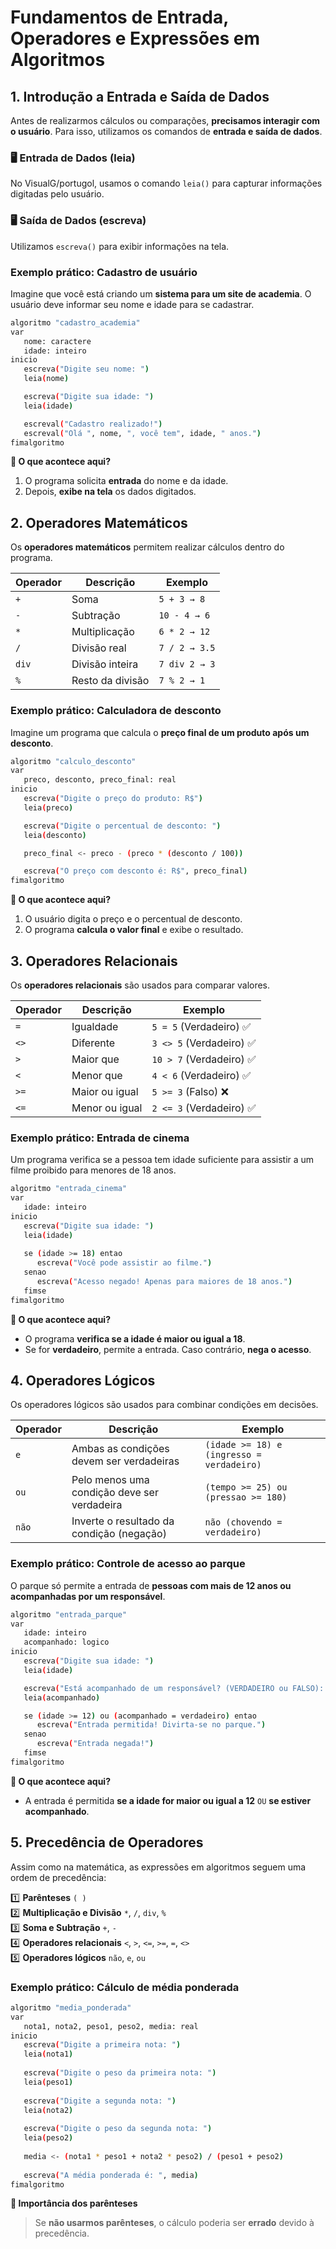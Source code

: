 # Fundamentos de Entrada, Operadores e Expressões em Algoritmos

## 1. Introdução a Entrada e Saída de Dados
Antes de realizarmos cálculos ou comparações, **precisamos interagir com o usuário**. Para isso, utilizamos os comandos de **entrada e saída de dados**.  

### 🖥️ Entrada de Dados (leia)
No VisualG/portugol, usamos o comando `leia()` para capturar informações digitadas pelo usuário.  

### 🖥️ Saída de Dados (escreva)
Utilizamos `escreva()` para exibir informações na tela.  

### Exemplo prático: Cadastro de usuário 
Imagine que você está criando um **sistema para um site de academia**. O usuário deve informar seu nome e idade para se cadastrar.  

```sh
algoritmo "cadastro_academia"
var
   nome: caractere
   idade: inteiro
inicio
   escreva("Digite seu nome: ")
   leia(nome)

   escreva("Digite sua idade: ")
   leia(idade)

   escreval("Cadastro realizado!")
   escreval("Olá ", nome, ", você tem", idade, " anos.")
fimalgoritmo
```

**📌 O que acontece aqui?**  
1. O programa solicita **entrada** do nome e da idade.  
2. Depois, **exibe na tela** os dados digitados.  

## 2. Operadores Matemáticos
Os **operadores matemáticos** permitem realizar cálculos dentro do programa.  

| Operador | Descrição | Exemplo |
|----------|----------|---------|
| `+` | Soma | `5 + 3 → 8` |
| `-` | Subtração | `10 - 4 → 6` |
| `*` | Multiplicação | `6 * 2 → 12` |
| `/` | Divisão real | `7 / 2 → 3.5` |
| `div` | Divisão inteira | `7 div 2 → 3` |
| `%` | Resto da divisão | `7 % 2 → 1` |

### Exemplo prático: Calculadora de desconto
Imagine um programa que calcula o **preço final de um produto após um desconto**.  

```sh
algoritmo "calculo_desconto"
var
   preco, desconto, preco_final: real
inicio
   escreva("Digite o preço do produto: R$")
   leia(preco)

   escreva("Digite o percentual de desconto: ")
   leia(desconto)

   preco_final <- preco - (preco * (desconto / 100))

   escreva("O preço com desconto é: R$", preco_final)
fimalgoritmo
```

**📌 O que acontece aqui?**  
1. O usuário digita o preço e o percentual de desconto.  
2. O programa **calcula o valor final** e exibe o resultado.  

## 3. Operadores Relacionais
Os **operadores relacionais** são usados para comparar valores.  

| Operador | Descrição | Exemplo |
|----------|----------|---------|
| `=` | Igualdade | `5 = 5` (Verdadeiro) :white_check_mark:|
| `<>` | Diferente | `3 <> 5` (Verdadeiro) :white_check_mark:|
| `>` | Maior que | `10 > 7` (Verdadeiro) :white_check_mark:|
| `<` | Menor que | `4 < 6` (Verdadeiro) :white_check_mark:|
| `>=` | Maior ou igual | `5 >= 3` (Falso) ❌|
| `<=` | Menor ou igual | `2 <= 3` (Verdadeiro) :white_check_mark:|

### Exemplo prático: Entrada de cinema
Um programa verifica se a pessoa tem idade suficiente para assistir a um filme proibido para menores de 18 anos.  

```sh
algoritmo "entrada_cinema"
var
   idade: inteiro
inicio
   escreva("Digite sua idade: ")
   leia(idade)
   
   se (idade >= 18) entao
      escreva("Você pode assistir ao filme.")
   senao
      escreva("Acesso negado! Apenas para maiores de 18 anos.")
   fimse
fimalgoritmo
```

**📌 O que acontece aqui?**  
- O programa **verifica se a idade é maior ou igual a 18**.  
- Se for **verdadeiro**, permite a entrada. Caso contrário, **nega o acesso**.  

## 4. Operadores Lógicos
Os operadores lógicos são usados para combinar condições em decisões.  

| Operador | Descrição | Exemplo |
|----------|----------|---------|
| `e` | Ambas as condições devem ser verdadeiras | `(idade >= 18) e (ingresso = verdadeiro)` |
| `ou` | Pelo menos uma condição deve ser verdadeira | `(tempo >= 25) ou (pressao >= 180)` |
| `não` | Inverte o resultado da condição (negação) | `não (chovendo = verdadeiro)` |

### Exemplo prático: Controle de acesso ao parque
O parque só permite a entrada de **pessoas com mais de 12 anos ou acompanhadas por um responsável**.  

```sh
algoritmo "entrada_parque"
var
   idade: inteiro
   acompanhado: logico
inicio
   escreva("Digite sua idade: ")
   leia(idade)

   escreva("Está acompanhado de um responsável? (VERDADEIRO ou FALSO): ")
   leia(acompanhado)

   se (idade >= 12) ou (acompanhado = verdadeiro) entao
      escreva("Entrada permitida! Divirta-se no parque.")
   senao
      escreva("Entrada negada!")
   fimse
fimalgoritmo
```

**📌 O que acontece aqui?**  
- A entrada é permitida **se a idade for maior ou igual a 12** `OU` **se estiver acompanhado**.  

## 5. Precedência de Operadores
Assim como na matemática, as expressões em algoritmos seguem uma ordem de precedência:  

1️⃣ **Parênteses** `( )`  
2️⃣ **Multiplicação e Divisão** `*`, `/`, `div`, `%`  
3️⃣ **Soma e Subtração** `+`, `-`  
4️⃣ **Operadores relacionais** `<`, `>`, `<=`, `>=`, `=`, `<>`  
5️⃣ **Operadores lógicos** `não`, `e`, `ou`  

### Exemplo prático: Cálculo de média ponderada
```sh
algoritmo "media_ponderada"
var
   nota1, nota2, peso1, peso2, media: real
inicio
   escreva("Digite a primeira nota: ")
   leia(nota1)
   
   escreva("Digite o peso da primeira nota: ")
   leia(peso1)
   
   escreva("Digite a segunda nota: ")
   leia(nota2)
   
   escreva("Digite o peso da segunda nota: ")
   leia(peso2)
   
   media <- (nota1 * peso1 + nota2 * peso2) / (peso1 + peso2)
   
   escreva("A média ponderada é: ", media)
fimalgoritmo
```

**📌 Importância dos parênteses**  
>Se **não usarmos parênteses**, o cálculo poderia ser **errado** devido à precedência.  